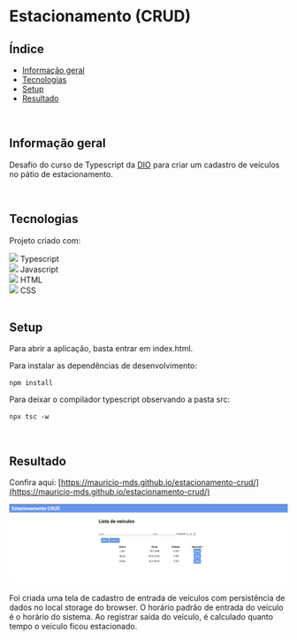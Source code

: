 # Estacionamento (CRUD)

## Índice

* [Informação geral](#informação-geral)
* [Tecnologias](#tecnologias)
* [Setup](#setup)
* [Resultado](#resultado)

<br>

## Informação geral

Desafio do curso de Typescript da [DIO](https://www.dio.me/) para criar um cadastro de veículos no pátio de estacionamento.

<br>	

## Tecnologias

Projeto criado com:

<div><img src="https://cdn.jsdelivr.net/gh/devicons/devicon/icons/typescript/typescript-plain.svg" width=30px/> Typescript</div>
<div><img src="https://cdn.jsdelivr.net/gh/devicons/devicon/icons/javascript/javascript-plain.svg" width=30px/> Javascript</div>
<div><img src="https://cdn.jsdelivr.net/gh/devicons/devicon/icons/html5/html5-plain-wordmark.svg" width=30px/> HTML</div>
<div><img src="https://cdn.jsdelivr.net/gh/devicons/devicon/icons/css3/css3-plain-wordmark.svg" width=30px/> CSS</div>

<br>

## Setup

Para abrir a aplicação, basta entrar em index.html.

Para instalar as dependências de desenvolvimento:

```
npm install
```

Para deixar o compilador typescript observando a pasta src:

```
npx tsc -w
```
<br>

## Resultado

Confira aqui: [https://mauricio-mds.github.io/estacionamento-crud/](https://mauricio-mds.github.io/estacionamento-crud/) 

<a href="https://mauricio-mds.github.io/estacionamento-crud/">![Print da tela de cadastro](./assets/images/readme/estacionamento-crud.jpg)</a>

Foi criada uma tela de cadastro de entrada de veículos com persistência de dados no local storage do browser. O horário padrão de entrada do veículo é o horário do sistema. Ao registrar saída do veículo, é calculado quanto tempo o veículo ficou estacionado.
